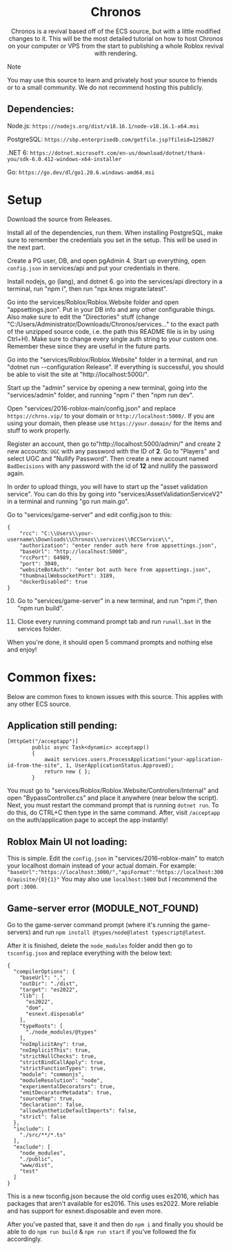 <div align="center">
  <p>
    <h1>Chronos</h1>
    Chronos is a revival based off of the ECS source, but with a little modified changes to it. This will be the most detailed tutorial on how to host Chronos on your computer or VPS from the start to publishing a whole Roblox revival with rendering.
  </p>
</div>

> [!NOTE]
> You may use this source to learn and privately host your source to friends or to a small community. We do not recommend hosting this publicly.

## Dependencies:

Node.js: ```https://nodejs.org/dist/v18.16.1/node-v18.16.1-x64.msi```

PostgreSQL: ```https://sbp.enterprisedb.com/getfile.jsp?fileid=1258627```

.NET 6: ```https://dotnet.microsoft.com/en-us/download/dotnet/thank-you/sdk-6.0.412-windows-x64-installer```

Go: ```https://go.dev/dl/go1.20.6.windows-amd64.msi```

# Setup

Download the source from Releases.

Install all of the dependencies, run them. When installing PostgreSQL, make sure to remember the credentials you set in the setup. This will be used in the next part.

Create a PG user, DB, and open pgAdmin 4. Start up everything, open ```config.json``` in services/api and put your credentials in there.

Install nodejs, go (lang), and dotnet 6. go into the services/api directory in a terminal, run "npm i", then run "npx knex migrate:latest".

Go into the services/Roblox/Roblox.Website folder and open "appsettings.json". Put in your DB info and any other configurable things. Also make sure to edit the "Directories" stuff (change "C:/Users/Administrator/Downloads/Chronos/services..." to the exact path of the unzipped source code, i.e. the path this README file is in by using Ctrl+H). Make sure to change every single auth string to your custom one. Remember these since they are useful in the future parts.

Go into the "services/Roblox/Roblox.Website" folder in a terminal, and run "dotnet run --configuration Release". If everything is successful, you should be able to visit the site at "http://localhost:5000/".

Start up the "admin" service by opening a new terminal, going into the "services/admin" folder, and running "npm i" then "npm run dev".

Open "services/2016-roblox-main/config.json" and replace ```https://chrns.vip/``` to your domain or ```http://localhost:5000/```. If you are using your domain, then please use ```https://your.domain/``` for the items and stuff to work properly.

Register an account, then go to"http://localhost:5000/admin/" and create 2 new accounts: ```UGC``` with any password with the ID of **2**. Go to "Players" and select UGC and "Nullify Password". Then create a new account named ```BadDecisions``` with any password with the id of **12** and nullify the password again.

In order to upload things, you will have to start up the "asset validation service". You can do this by going into "services/AssetValidationServiceV2" in a terminal and running "go run main.go".

Go to "services/game-server" and edit config.json to this:
```
{
    "rcc": "C:\\Users\\your-username\\Downloads\\Chronos\\services\\RCCService\\",
    "authorization": "enter render auth here from appsettings.json",
    "baseUrl": "http://localhost:5000",
    "rccPort": 64989,
    "port": 3040,
    "websiteBotAuth": "enter bot auth here from appsettings.json",
    "thumbnailWebsocketPort": 3189,
    "dockerDisabled": true
}
```

10. Go to "services/game-server" in a new terminal, and run "npm i", then "npm run build".

11. Close every running command prompt tab and run ```runall.bat``` in the services folder.

When you're done, it should open 5 command prompts and nothing else and enjoy!

# Common fixes:

Below are common fixes to known issues with this source. This applies with any other ECS source.

## Application still pending:
```
[HttpGet("/acceptapp")]
        public async Task<dynamic> acceptapp()
        {
            await services.users.ProcessApplication("your-application-id-from-the-site", 1, UserApplicationStatus.Approved);
            return new { };
        }
```
You must go to "services/Roblox/Roblox.Website/Controllers/Internal" and open "BypassController.cs" and place it anywhere (near below the script).
Next, you must restart the command prompt that is running ```dotnet run```. To do this, do CTRL+C then type in the same command. After, visit ```/acceptapp``` on the auth/application page to accept the app instantly!

## Roblox Main UI not loading:

This is simple. Edit the ```config.json``` in "services/2016-roblox-main" to match your localhost domain instead of your actual domain. For example: 
```"baseUrl":"https://localhost:3000/","apiFormat":"https://localhost:3000/apisite/{0}{1}"```
You may also use ```localhost:5000``` but I recommend the port ```:3000```.

## Game-server error (MODULE_NOT_FOUND)

Go to the game-server command prompt (where it's running the game-servers) and run ```npm install @types/node@latest typescript@latest```.

After it is finished, delete the ```node_modules``` folder andd then go to ```tsconfig.json``` and replace everything with the below text:
```
{
  "compilerOptions": {
    "baseUrl": ".",
    "outDir": "./dist",
    "target": "es2022",
    "lib": [
      "es2022",
      "dom",
      "esnext.disposable"
    ],
    "typeRoots": [
      "./node_modules/@types"
    ],
    "noImplicitAny": true,
    "noImplicitThis": true,
    "strictNullChecks": true,
    "strictBindCallApply": true,
    "strictFunctionTypes": true,
    "module": "commonjs",
    "moduleResolution": "node",
    "experimentalDecorators": true,
    "emitDecoratorMetadata": true,
    "sourceMap": true,
    "declaration": false,
    "allowSyntheticDefaultImports": false,
    "strict": false
  },
  "include": [
    "./src/**/*.ts"
  ],
  "exclude": [
    "node_modules",
    "./public",
    "www/dist",
    "test"
  ]
}
```
This is a new tsconfig.json because the old config uses es2016, which has packages that aren't available for es2016. This uses es2022. More reliable and has support for esnext.disposable and even more.

After you've pasted that, save it and then do ```npm i``` and finally you should be able to do ```npm run build``` & ```npm run start``` if you've followed the fix accordingly.
